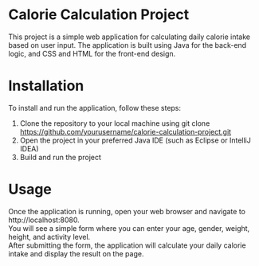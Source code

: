 # Calorie Calculation Project
This project is a simple web application for calculating daily calorie intake based on user input. The application is built using Java for the back-end logic, and CSS and HTML for the front-end design.

# Installation
To install and run the application, follow these steps:

1. Clone the repository to your local machine using git clone <br> https://github.com/yourusername/calorie-calculation-project.git
2. Open the project in your preferred Java IDE (such as Eclipse or IntelliJ IDEA)
3. Build and run the project
# Usage
Once the application is running, open your web browser and navigate to<br> http://localhost:8080.<br> You will see a simple form where you can enter your age, gender, weight, height, and activity level. <br>After submitting the form, the application will calculate your daily calorie intake and display the result on the page.
